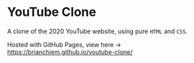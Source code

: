 # YouTube Clone

A clone of the 2020 YouTube website, using pure ```HTML``` and ```CSS```.

Hosted with GitHub Pages, view here -> https://brianchiem.github.io/youtube-clone/
